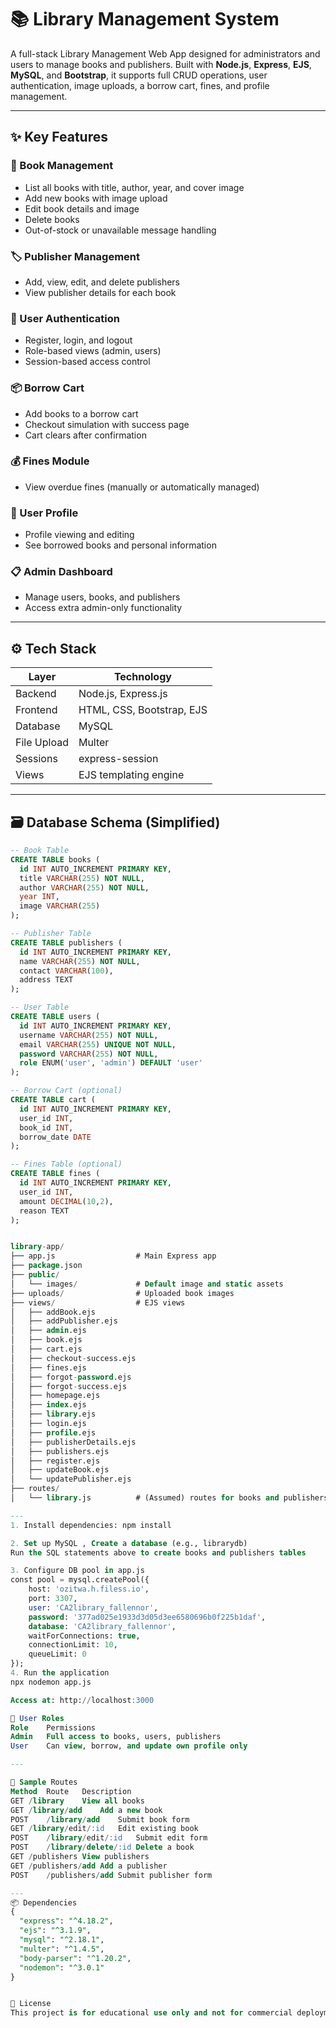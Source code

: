 # 📚 Library Management System

A full-stack Library Management Web App designed for administrators and users to manage books and publishers. Built with **Node.js**, **Express**, **EJS**, **MySQL**, and **Bootstrap**, it supports full CRUD operations, user authentication, image uploads, a borrow cart, fines, and profile management.

---

## ✨ Key Features

### 🧾 Book Management
- List all books with title, author, year, and cover image
- Add new books with image upload
- Edit book details and image
- Delete books
- Out-of-stock or unavailable message handling

### 🏷️ Publisher Management
- Add, view, edit, and delete publishers
- View publisher details for each book

### 👤 User Authentication
- Register, login, and logout
- Role-based views (admin, users)
- Session-based access control

### 📦 Borrow Cart
- Add books to a borrow cart
- Checkout simulation with success page
- Cart clears after confirmation

### 💰 Fines Module
- View overdue fines (manually or automatically managed)

### 👥 User Profile
- Profile viewing and editing
- See borrowed books and personal information

### 📋 Admin Dashboard
- Manage users, books, and publishers
- Access extra admin-only functionality

---

## ⚙️ Tech Stack

| Layer       | Technology                     |
|-------------|---------------------------------|
| Backend     | Node.js, Express.js             |
| Frontend    | HTML, CSS, Bootstrap, EJS       |
| Database    | MySQL                           |
| File Upload | Multer                          |
| Sessions    | express-session                 |
| Views       | EJS templating engine           |

---

## 🗃️ Database Schema (Simplified)

```sql
-- Book Table
CREATE TABLE books (
  id INT AUTO_INCREMENT PRIMARY KEY,
  title VARCHAR(255) NOT NULL,
  author VARCHAR(255) NOT NULL,
  year INT,
  image VARCHAR(255)
);

-- Publisher Table
CREATE TABLE publishers (
  id INT AUTO_INCREMENT PRIMARY KEY,
  name VARCHAR(255) NOT NULL,
  contact VARCHAR(100),
  address TEXT
);

-- User Table
CREATE TABLE users (
  id INT AUTO_INCREMENT PRIMARY KEY,
  username VARCHAR(255) NOT NULL,
  email VARCHAR(255) UNIQUE NOT NULL,
  password VARCHAR(255) NOT NULL,
  role ENUM('user', 'admin') DEFAULT 'user'
);

-- Borrow Cart (optional)
CREATE TABLE cart (
  id INT AUTO_INCREMENT PRIMARY KEY,
  user_id INT,
  book_id INT,
  borrow_date DATE
);

-- Fines Table (optional)
CREATE TABLE fines (
  id INT AUTO_INCREMENT PRIMARY KEY,
  user_id INT,
  amount DECIMAL(10,2),
  reason TEXT
);


library-app/
├── app.js                  # Main Express app
├── package.json
├── public/
│   └── images/             # Default image and static assets
├── uploads/                # Uploaded book images
├── views/                  # EJS views
│   ├── addBook.ejs
│   ├── addPublisher.ejs
│   ├── admin.ejs
│   ├── book.ejs
│   ├── cart.ejs
│   ├── checkout-success.ejs
│   ├── fines.ejs
│   ├── forgot-password.ejs
│   ├── forgot-success.ejs
│   ├── homepage.ejs
│   ├── index.ejs
│   ├── library.ejs
│   ├── login.ejs
│   ├── profile.ejs
│   ├── publisherDetails.ejs
│   ├── publishers.ejs
│   ├── register.ejs
│   ├── updateBook.ejs
│   └── updatePublisher.ejs
├── routes/
│   └── library.js          # (Assumed) routes for books and publishers

---
1. Install dependencies: npm install

2. Set up MySQL , Create a database (e.g., librarydb)
Run the SQL statements above to create books and publishers tables

3. Configure DB pool in app.js
const pool = mysql.createPool({
    host: 'ozitwa.h.filess.io',
    port: 3307,
    user: 'CA2library_fallennor',
    password: '377ad025e1933d3d05d3ee6580696b0f225b1daf',
    database: 'CA2library_fallennor',
    waitForConnections: true,
    connectionLimit: 10,
    queueLimit: 0
});
4. Run the application
npx nodemon app.js

Access at: http://localhost:3000

🔐 User Roles
Role	Permissions
Admin	Full access to books, users, publishers
User	Can view, borrow, and update own profile only

---

🧪 Sample Routes
Method	Route	Description
GET	/library	View all books
GET	/library/add	Add a new book
POST	/library/add	Submit book form
GET	/library/edit/:id	Edit existing book
POST	/library/edit/:id	Submit edit form
POST	/library/delete/:id	Delete a book
GET	/publishers	View publishers
GET	/publishers/add	Add a publisher
POST	/publishers/add	Submit publisher form

---
📦 Dependencies
{
  "express": "^4.18.2",
  "ejs": "^3.1.9",
  "mysql": "^2.18.1",
  "multer": "^1.4.5",
  "body-parser": "^1.20.2",
  "nodemon": "^3.0.1"
}


📄 License
This project is for educational use only and not for commercial deployment.


